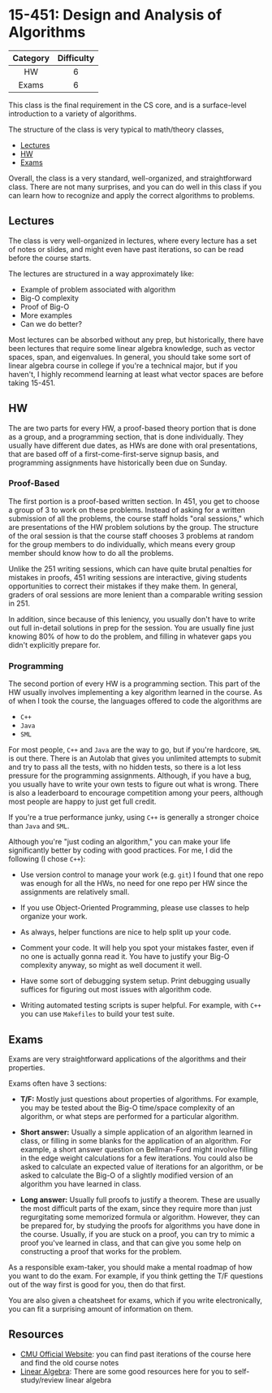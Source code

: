 # 15-451: Design and Analysis of Algorithms

| Category | Difficulty |
|:-:       | :-:        |
| HW       | 6          |
| Exams    | 6          |

This class is the final requirement in the CS core, and is a surface-level
introduction to a variety of algorithms.

The structure of the class is very typical to math/theory classes,

- [Lectures](#lectures)
- [HW](#hw)
- [Exams](#exams)

Overall, the class is a very standard, well-organized, and straightforward
class. There are not many surprises, and you can do well in this class
if you can learn how to recognize and apply the correct algorithms to problems.

## Lectures

The class is very well-organized in lectures, where every lecture has a set of notes or slides,
and might even have past iterations, so can be read before the course starts.

The lectures are structured in a way approximately like:

- Example of problem associated with algorithm
- Big-O complexity
- Proof of Big-O
- More examples
- Can we do better?

Most lectures can be absorbed without any prep, but historically, there have been
lectures that require some linear algebra knowledge, such as vector spaces,
span, and eigenvalues. In general, you should take some sort of linear algebra
course in college if you're a technical major, but if you haven't, I highly
recommend learning at least what vector spaces are before taking 15-451.

## HW

The are two parts for every HW, a proof-based theory portion that is done
as a group, and a programming section, that is done individually. They usually
have different due dates, as HWs are done with oral presentations, that 
are based off of a first-come-first-serve signup basis, and programming
assignments have historically been due on Sunday.

### Proof-Based

The first portion is a proof-based written section. In 451, you get to choose 
a group of 3 to work on these problems. Instead of asking for a written submission
of all the problems, the course staff holds "oral sessions," which are presentations
of the HW problem solutions by the group. The structure of the oral session is that 
the course staff chooses 3 problems at random for the group members to do individually,
which means every group member should know how to do all the problems.

Unlike the 251 writing sessions, which can have quite brutal penalties for mistakes
in proofs, 451 writing sessions are interactive, giving students opportunities to correct
their mistakes if they make them. In general, graders of oral sessions are more lenient
than a comparable writing session in 251. 

In addition, since because of this leniency, you usually don't have to write out
full in-detail solutions in prep for the session. You are usually fine just 
knowing 80% of how to do the problem, and filling in whatever gaps you 
didn't explicitly prepare for.

### Programming

The second portion of every HW is a programming section.
This part of the HW usually involves implementing a key algorithm learned in the 
course. As of when I took the course, the languages offered to 
code the algorithms are 

- `C++`
- `Java`
- `SML`

For most people, `C++` and `Java` are the way to go, but if you're hardcore, `SML`
is out there. There is an Autolab that gives you unlimited attempts to submit and
try to pass all the tests, with no hidden tests, so there is a lot less pressure for
the programming assignments. Although, if you have a bug, you usually have to 
write your own tests to figure out what is wrong. There is also a leaderboard
to encourage competition among your peers, although most people are happy to just
get full credit.

If you're a true performance junky, using `C++` is generally a stronger choice
than `Java` and `SML`.

Although you're "just coding an algorithm," you can make your life significantly better
by coding with good practices. For me, I did the following (I chose `C++`):

- Use version control to manage your work (e.g. `git`) I found that one repo was enough
  for all the HWs, no need for one repo per HW since the assignments are relatively small.

- If you use Object-Oriented Programming, please use classes to help organize your work.

- As always, helper functions are nice to help split up your code.

- Comment your code. It will help you spot your mistakes faster, even if
  no one is actually gonna read it. You have to justify your Big-O complexity 
  anyway, so might as well document it well.

- Have some sort of debugging system setup. Print debugging usually suffices for
  figuring out most issues with algorithm code.

- Writing automated testing scripts is super helpful. For example, with `C++` 
  you can use `Makefiles` to build your test suite.

## Exams

Exams are very straightforward applications of the algorithms and their properties.

Exams often have 3 sections:

- **T/F:** Mostly just questions about properties of algorithms. For example, 
  you may be tested about the Big-O time/space complexity of an algorithm,
  or what steps are performed for a particular algorithm.
  
- **Short answer:** Usually a simple application of an algorithm learned in class,
  or filling in some blanks for the application of an algorithm. For example, 
  a short answer question on Bellman-Ford might involve filling in the edge
  weight calculations for a few iterations. You could also be asked to 
  calculate an expected value of iterations for an algorithm, or be asked
  to calculate the Big-O of a slightly modified version of an algorithm
  you have learned in class.

- **Long answer:** Usually full proofs to justify a theorem. These are usually
  the most difficult parts of the exam, since they require more than just 
  regurgitating some memorized formula or algorithm. However, they can be
  prepared for, by studying the proofs for algorithms you have done in the course.
  Usually, if you are stuck on a proof, you can try to mimic a proof you've learned
  in class, and that can give you some help on constructing a proof that works
  for the problem.

As a responsible exam-taker, you should make a mental roadmap of 
how you want to do the exam.
For example, if you think getting the T/F questions out of the way first
is good for you, then do that first.

You are also given a cheatsheet for exams, which if you write electronically,
you can fit a surprising amount of information on them.

## Resources

- [CMU Official Website](https://www.cs.cmu.edu/~15451/): you can find past iterations
of the course here and find the old course notes
- [Linear Algebra](../math_science_reqs/21241.md): There are some good resources
  here for you to self-study/review linear algebra